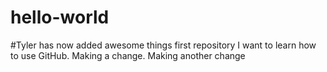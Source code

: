 # hello-world
#Tyler has now added awesome things
first repository
I want to learn how to use GitHub.
Making a change.
Making another change
